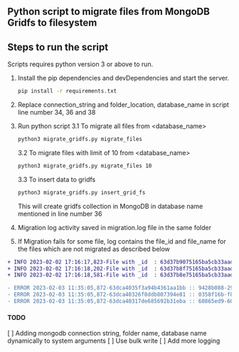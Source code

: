 ## Python script to migrate files from MongoDB Gridfs to filesystem

## Steps to run the script

Scripts requires python version 3 or above to run.

1. Install the pip dependencies and devDependencies and start the server.

    ```sh
    pip install -r requirements.txt
    ```

2. Replace connection_string and folder_location, database_name in script line number 34, 36 and 38

3. Run python script 
   3.1 To migrate all files from <database_name>
    ```sh
    python3 migrate_gridfs.py migrate_files
    ```
    3.2 To migrate files with limit of 10 from <database_name>
    ```sh
    python3 migrate_gridfs.py migrate_files 10
    ```
    3.3 To insert data to gridfs
    ```sh
    python3 migrate_gridfs.py insert_grid_fs
    ```
    This will create gridfs collection in MongoDB in database name mentioned in line number 36

4. Migration log activity saved in migration.log file in the same folder


5. If Migration fails for some file, log contains the file_id and file_name for the files which are not migrated as described below
```diff
+ INFO 2023-02-02 17:16:17,823-File with _id  : 63d37b9075165ba5cb33aada and name 90060cfe-622a-4869-8272-512101bb93ce.txt migrated to path
+ INFO 2023-02-02 17:16:18,202-File with _id  : 63d37b8f75165ba5cb33aad8 and name 78814913-5823-4781-9420-fbbb3bd8b8e3.txt migrated to path
+ INFO 2023-02-02 17:16:18,581-File with _id  : 63d37b8e75165ba5cb33aad6 and name 66422d37-52b1-419f-ae9e-79ebb94403ad.txt migrated to path

- ERROR 2023-02-03 11:35:05,872-63dca4035f3a94b4361aa1bb :: 9428b088-2986-4525-b268-373c56201891.txt :: name 'destinations' is not defined
- ERROR 2023-02-03 11:35:05,872-63dca40326f8ddb807394e81 :: 0358f16b-f8fb-4ba3-aa0a-830cdfeb9996.txt :: name 'destinations' is not defined
- ERROR 2023-02-03 11:35:05,872-63dca40317de685692b31eba :: 60865ed9-60d8-443f-b0d4-82145d84cf73.txt :: name 'destinations' is not defined
``` 

#### TODO
 [ ] Adding mongodb connection string, folder name, database name dynamically to system arguments 
 [ ] Use bulk write
 [ ] Add more logging
 


